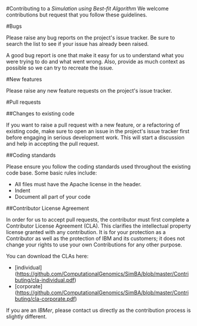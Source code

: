 #Contributing to a *Simulation using Best-fit Algorithm*
We welcome contributions but request that you follow these guidelines.

#Bugs

Please raise any bug reports on the project's issue tracker. Be sure to search the list to see if your issue has already been raised.

A good bug report is one that make it easy for us to understand what you were trying to do and what went wrong. Also, provide as much context as possible so we can try to recreate the issue.

#New features

Please raise any new feature requests on the project's issue tracker.

#Pull requests

##Changes to existing code

If you want to raise a pull request with a new feature, or a refactoring of existing code, make sure to open an issue in the project's issue tracker first before engaging in serious development work. This will start a discussion and help in accepting the pull request.

##Coding standards

Please ensure you follow the coding standards used throughout the existing code base. Some basic rules include:

- All files must have the Apache license in the header.
- Indent 
- Document all part of your code

##Contributor License Agreement

In order for us to accept pull requests, the contributor must first complete a Contributor License Agreement (CLA). This clarifies the intellectual property license granted with any contribution. It is for your protection as a Contributor as well as the protection of IBM and its customers; it does not change your rights to use your own Contributions for any other purpose.

You can download the CLAs here:

- [individual] (https://github.com/ComputationalGenomics/SimBA/blob/master/Contributing/cla-individual.pdf)
- [corporate] (https://github.com/ComputationalGenomics/SimBA/blob/master/Contributing/cla-corporate.pdf)

If you are an *IBMer*, please contact us directly as the contribution process is slightly different.
